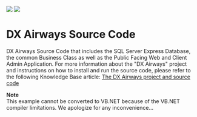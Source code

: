 <!-- default badges list -->
[![](https://img.shields.io/badge/Open_in_DevExpress_Support_Center-FF7200?style=flat-square&logo=DevExpress&logoColor=white)](https://supportcenter.devexpress.com/ticket/details/E20008)
[![](https://img.shields.io/badge/📖_How_to_use_DevExpress_Examples-e9f6fc?style=flat-square)](https://docs.devexpress.com/GeneralInformation/403183)
<!-- default badges end -->
# DX Airways Source Code


<p>DX Airways Source Code that includes the SQL Server Express Database, the common Business Class as well as the Public Facing Web and Client Admin Application. For more information about the "DX Airways" project and instructions on how to install and run the source code, please refer to the following Knowledge Base article: <a href="https://www.devexpress.com/Support/Center/p/K20004">The DX Airways project and source code</a></p><p><strong>Note</strong><br />
This example cannot be converted to VB.NET because of the VB.NET compiler limitations. We apologize for any inconvenience...</p>

<br/>


